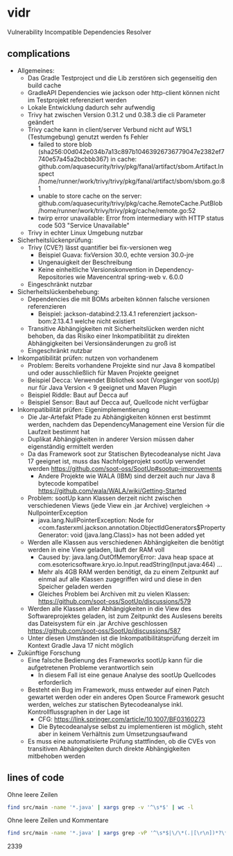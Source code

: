 # vidr
Vulnerability Incompatible Dependencies Resolver

## complications
- Allgemeines:
  - Das Gradle Testproject und die Lib zerstören sich gegenseitig den build cache
  - GradleAPI Dependencies wie jackson oder http-client können nicht im Testprojekt referenziert werden
  - Lokale Entwicklung dadurch sehr aufwendig
  - Trivy hat zwischen Version 0.31.2 und 0.38.3 die cli Parameter geändert
  - Trivy cache kann in client/server Verbund nicht auf WSL1 (Testumgebung) genutzt werden fs Fehler
    - failed to store blob (sha256:00d042e034b7a13c897b10463926736779047e2382ef7740e57a45a2bcbbb367) in cache:
      github.com/aquasecurity/trivy/pkg/fanal/artifact/sbom.Artifact.Inspect
      /home/runner/work/trivy/trivy/pkg/fanal/artifact/sbom/sbom.go:81
    - unable to store cache on the server:
      github.com/aquasecurity/trivy/pkg/cache.RemoteCache.PutBlob
      /home/runner/work/trivy/trivy/pkg/cache/remote.go:52
    - twirp error unavailable: Error from intermediary with HTTP status code 503 "Service Unavailable"
  - Trivy in echter Linux Umgebung nutzbar
- Sicherheitslückenprüfung:
  - Trivy (CVE?) lässt quantifier bei fix-versionen weg 
    - Beispiel Guava: fixVersion 30.0, echte version 30.0-jre
    - Ungenauigkeit der Beschreibung
    - Keine einheitliche Versionskonvention in Dependency-Repositories wie Mavencentral spring-web v. 6.0.0
  - Eingeschränkt nutzbar
- Sicherheitslückenbehebung:
  - Dependencies die mit BOMs arbeiten können falsche versionen referenzieren
    - Beispiel: jackson-databind:2.13.4.1 referenziert jackson-bom:2.13.4.1 welche nicht existiert
  - Transitive Abhängigkeiten mit Sicherheitslücken werden nicht behoben, da das Risiko einer Inkompatibilität zu direkten Abhängigkeiten bei Versionsänderungen zu groß ist
  - Eingeschränkt nutzbar
- Inkompatibilität prüfen: nutzen von vorhandenem
  - Problem: Bereits vorhandene Projekte sind nur Java 8 kompatibel und oder ausschließlich für Maven Projekte geeignet
  - Beispiel Decca: Verwendet Bibliothek soot (Vorgänger von sootUp) nur für Java Version < 9 geeignet und Maven Plugin
  - Beispiel Riddle: Baut auf Decca auf
  - Beispiel Sensor: Baut auf Decca auf, Quellcode nicht verfügbar
- Inkompatibilität prüfen: Eigenimplementierung
  - Die Jar-Artefakt Pfade zu Abhängigkeiten können erst bestimmt werden, nachdem das DependencyManagement eine Version für die Laufzeit bestimmt hat
  - Duplikat Abhängigkeiten in anderer Version müssen daher eigenständig ermittelt werden
  - Da das Framework soot zur Statischen Bytecodeanalyse nicht Java 17 geeignet ist, muss das Nachfolgeprojekt sootUp verwendet werden https://github.com/soot-oss/SootUp#sootup-improvements
    - Andere Projekte wie WALA (IBM) sind derzeit auch nur Java 8 bytecode kompatibel https://github.com/wala/WALA/wiki/Getting-Started 
  - Problem: sootUp kann Klassen derzeit nicht zwischen verschiedenen Views (jede View ein .jar Archive) vergleichen -> NullpointerException
    - java.lang.NullPointerException: Node for <com.fasterxml.jackson.annotation.ObjectIdGenerators$PropertyGenerator: void <init>(java.lang.Class)> has not been added yet
  - Werden alle Klassen aus verschiedenen Abhängigkeiten die benötigt werden in eine View geladen, läuft der RAM voll
    - Caused by: java.lang.OutOfMemoryError: Java heap space
      at com.esotericsoftware.kryo.io.Input.readString(Input.java:464) ...
    - Mehr als 4GB RAM werden benötigt, da zu einem Zeitpunkt auf einmal auf alle Klassen zugegriffen wird und diese in den Speicher geladen werden
    - Gleiches Problem bei Archiven mit zu vielen Klassen: https://github.com/soot-oss/SootUp/discussions/579 
  - Werden alle Klassen aller Abhängigkeiten in die View des Softwareprojektes geladen, ist zum Zeitpunkt des Auslesens bereits das Dateisystem für ein .jar Archive geschlossen https://github.com/soot-oss/SootUp/discussions/587
  - Unter diesen Umständen ist die Inkompatibilitätsprüfung derzeit im Kontext Gradle Java 17 nicht möglich
- Zukünftige Forschung
  - Eine falsche Bedienung des Frameworks sootUp kann für die aufgetretenen Probleme verantwortlich sein
    - In diesem Fall ist eine genaue Analyse des sootUp Quellcodes erforderlich
  - Besteht ein Bug im Framework, muss entweder auf einen Patch gewartet werden oder ein anderes Open Source Framework gesucht werden, welches zur statischen Bytecodeanalyse inkl. Kontrollflussgraphen in der Lage ist
    - CFG: https://link.springer.com/article/10.1007/BF03160273
    - Die Bytecodeanalyse selbst zu implementieren ist möglich, steht aber in keinem Verhältnis zum Umsetzungsaufwand
  - Es muss eine automatisierte Prüfung stattfinden, ob die CVEs von transitiven Abhängigkeiten durch direkte Abhängigkeiten mitbehoben werden 
 
## lines of code
Ohne leere Zeilen
```bash
find src/main -name '*.java' | xargs grep -v '^\s*$' | wc -l
```
Ohne leere Zeilen und Kommentare
```bash
find src/main -name '*.java' | xargs grep -vP '^\s*$|\/\*(.|[\r\n])*?\*\/|^(\s)*?(\/\/)+(.)*?$' | wc -l
```
2339
